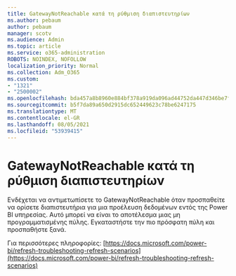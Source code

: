 ```yaml
---
title: GatewayNotReachable κατά τη ρύθμιση διαπιστευτηρίων
ms.author: pebaum
author: pebaum
manager: scotv
ms.audience: Admin
ms.topic: article
ms.service: o365-administration
ROBOTS: NOINDEX, NOFOLLOW
localization_priority: Normal
ms.collection: Adm_O365
ms.custom:
- "1321"
- "2500002"
ms.openlocfilehash: bda457a8b8960e884bf378a919da096ad44752da447d346be7f0b1c435a9dcb0
ms.sourcegitcommit: b5f7da89a650d2915dc652449623c78be6247175
ms.translationtype: MT
ms.contentlocale: el-GR
ms.lasthandoff: 08/05/2021
ms.locfileid: "53939415"
---
```

# <a name="gatewaynotreachable-when-setting-credentials"></a>GatewayNotReachable κατά τη ρύθμιση διαπιστευτηρίων

Ενδέχεται να αντιμετωπίσετε το GatewayNotReachable όταν προσπαθείτε να ορίσετε διαπιστευτήρια για μια προέλευση δεδομένων εντός της Power BI υπηρεσίας. Αυτό μπορεί να είναι το αποτέλεσμα μιας μη προγραμματισμένης πύλης. Εγκαταστήστε την πιο πρόσφατη πύλη και προσπαθήστε ξανά.

Για περισσότερες πληροφορίες: [https://docs.microsoft.com/power-bi/refresh-troubleshooting-refresh-scenarios](https://docs.microsoft.com/power-bi/refresh-troubleshooting-refresh-scenarios)
